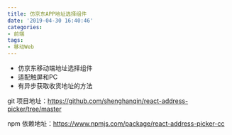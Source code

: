 ```yaml
---
title: 仿京东APP地址选择组件
date: '2019-04-30 16:40:46'
categories:
- 前端
tags:
- 移动Web
---
```



*  仿京东移动端地址选择组件
*  适配触屏和PC
*  有异步获取收货地址的方法

git 项目地址：https://github.com/shenghanqin/react-address-picker/tree/master

npm 依赖地址：https://www.npmjs.com/package/react-address-picker-cc